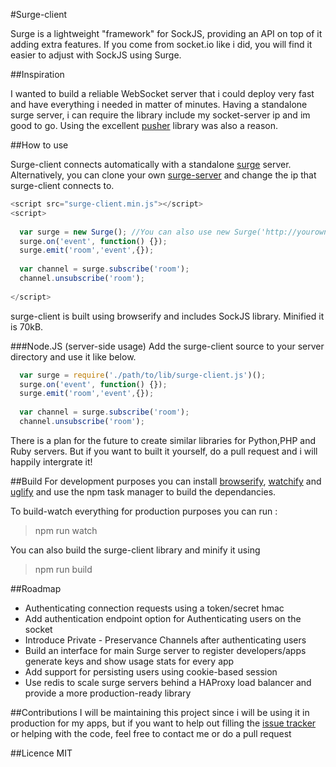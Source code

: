 #Surge-client

Surge is a lightweight "framework" for SockJS, providing an API on top of it adding extra features. If you come from socket.io like i did, you will find it easier to adjust with SockJS using Surge.

##Inspiration

I wanted to build a reliable WebSocket server that i could deploy very fast and have everything i needed in matter of minutes. Having a standalone surge server, i can require the library include my socket-server ip and im good to go. Using the excellent [pusher](https://pusher.com/) library was also a reason.

##How to use

Surge-client connects automatically with a standalone [surge](https://github.com/spideynr/surge) server. Alternatively, you can clone your own [surge-server](https://github.com/spideynr/surge) and change the ip that surge-client connects to.

```js
<script src="surge-client.min.js"></script>
<script>
  
  var surge = new Surge(); //You can also use new Surge('http://yourownserver.com:port');
  surge.on('event', function() {});
  surge.emit('room','event',{});
  
  var channel = surge.subscribe('room');
  channel.unsubscribe('room');
  
</script>
```

surge-client is built using browserify and includes SockJS library. Minified it is 70kB.

###Node.JS (server-side usage)
Add the surge-client source to your server directory and use it like below.
```js
  var surge = require('./path/to/lib/surge-client.js')();
  surge.on('event', function() {});
  surge.emit('room','event',{});
  
  var channel = surge.subscribe('room');
  channel.unsubscribe('room');

```

There is a plan for the future to create similar libraries for Python,PHP and Ruby servers. But if you want to built it yourself, do a pull request and i will happily intergrate it!

##Build
For development purposes you can install [browserify](http://browserify.org/#install), [watchify](https://github.com/substack/watchify) and [uglify](https://github.com/mishoo/UglifyJS2) and use the npm task manager to build the dependancies.

To build-watch everything for production purposes you can run :
> npm run watch  

You can also build the surge-client library and minify it using
> npm run build

##Roadmap
- Authenticating connection requests using a token/secret hmac
- Add authentication endpoint option for Authenticating users on the socket
- Introduce Private - Preservance Channels after authenticating users
- Build an interface for main Surge server to register developers/apps generate keys and show usage stats for every app
- Add support for persisting users using cookie-based session
- Use redis to scale surge servers behind a HAProxy load balancer and provide a more production-ready library


##Contributions
I will be maintaining this project since i will be using it in production for my apps, but if you want to help out filling the [issue tracker](https://github.com/spideynr/surge-client/issues) or helping with the code, feel free to contact me or do a pull request

##Licence
MIT
